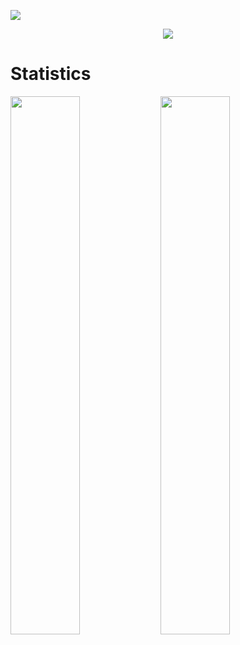 ![](https://komarev.com/ghpvc/?username=Instinct-9)


<p align="center">
  <a href="https://github.com/Instinct-9">
    <img src="https://discord.c99.nl/widget/theme-4/919680632181895218.png"/>
     </a>
  </p>
  
# Statistics
<img align="left" width="47%" src="https://github-readme-stats.vercel.app/api?username=Instinct-9&show_icons=true&theme=dark" />
<img align="left" width="47%" src="https://github-readme-stats.vercel.app/api/top-langs/?username=Instinct-9&theme=dark" />
